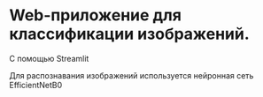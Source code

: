 # Web-приложение для классификации изображений.
С помощью Streamlit

Для распознавания изображений используется нейронная сеть EfficientNetB0

